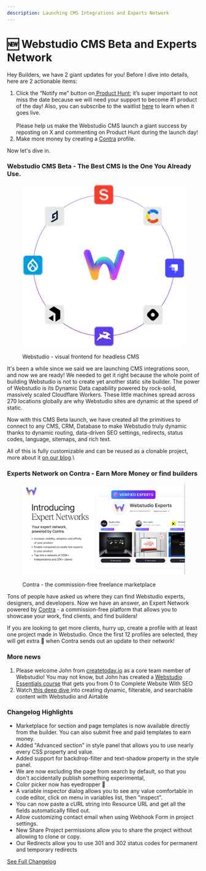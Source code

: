 ```yaml
---
description: Launching CMS Integrations and Experts Network
---
```


# 🆕 Webstudio CMS Beta and Experts Network

Hey Builders, we have 2 giant updates for you! Before I dive into details, here are 2 actionable items:

1. Click the “Notify me” button on[ Product Hunt](https://www.producthunt.com/products/webstudio); it’s super important to not miss the date because we will need your support to become #1 product of the day!  Also, you can subscribe to the waitlist [here](https://webstudio.is/cms) to learn when it goes live.\
   \
   Please help us make the Webstudio CMS launch a giant success by reposting on X  and commenting on Product Hunt during the launch day!
2. Make more money by creating a [Contra](https://contra.com/) profile.

Now let's dive in.

### Webstudio CMS Beta - The Best CMS Is the One You Already Use.

<figure><img src="../.gitbook/assets/image (5).png" alt=""><figcaption><p>Webstudio - visual frontend for headless CMS</p></figcaption></figure>

It's been a while since we said we are launching CMS integrations soon, and now we are ready! We needed to get it right because the whole point of building Webstudio is not to create yet another static site builder. The power of Webstudio is its Dynamic Data capability powered by rock-solid, massively scaled Cloudflare Workers. These little machines spread across 270 locations globally are why Webstudio sites are dynamic at the speed of static.

Now with this CMS Beta launch, we have created all the primitives to connect to any CMS, CRM, Database to make Webstudio truly dynamic thanks to dynamic routing,  data-driven SEO settings, redirects, status codes, language, sitemaps, and rich text.

All of this is fully customizable and can be reused as a clonable project, more about it [on our blog](https://webstudio.is/blog/frontend-for-headless-cms).\


### Experts Network on Contra - Earn More Money or find builders

<figure><img src="../.gitbook/assets/image (6).png" alt=""><figcaption><p>Contra - the commission-free freelance marketplace</p></figcaption></figure>

Tons of people have asked us where they can find Webstudio experts, designers, and developers. Now we have an answer, an Expert Network powered by [Contra](https://contra.com/) - a commission-free platform that allows you to showcase your work, find clients, and find builders!

If you are looking to get more clients, hurry up, create a profile with at least one project made in Webstudio. Once the first 12 profiles are selected, they will get extra 👀 when Contra sends out an update to their network!

### More news

1. Please welcome John from [createtoday.io](https://createtoday.io) as a core team member of Webstudio! You may not know, but John has created a [Webstudio Essentials course](https://shop.createtoday.io/l/webstudio-essentials) that gets you from 0 to Complete Website With SEO
2. Watch[ this deep dive ](https://www.youtube.com/watch?v=n5tG2j6\_4dw) into creating dynamic, filterable, and searchable content with Webstudio and Airtable

### Changelog Highlights

* Marketplace for section and page templates is now available directly from the builder. You can also submit free and paid templates to earn money.
* Added "Advanced section" in style panel that allows you to use nearly every CSS property and value.
* Added support for backdrop-filter and text-shadow property in the style panel.
* We are now excluding the page from search by default, so that you don't accidentally publish something experimental,
* Color picker now has eyedropper 🪈
* A variable inspector dialog allows you to see any value comfortable in code editor, click on menu in variables list, then "inspect".
* You can now paste a cURL string into Resource URL and get all the fields automatically filled out.
* Allow customizing contact email when using Webhook Form in project settings.
* New Share Project permissions allow you to share the project without allowing to clone or copy.
* Our Redirects allow you to use 301 and 302 status codes for permanent and temporary redirects

[See Full Changelog](https://github.com/webstudio-is/webstudio/releases)
